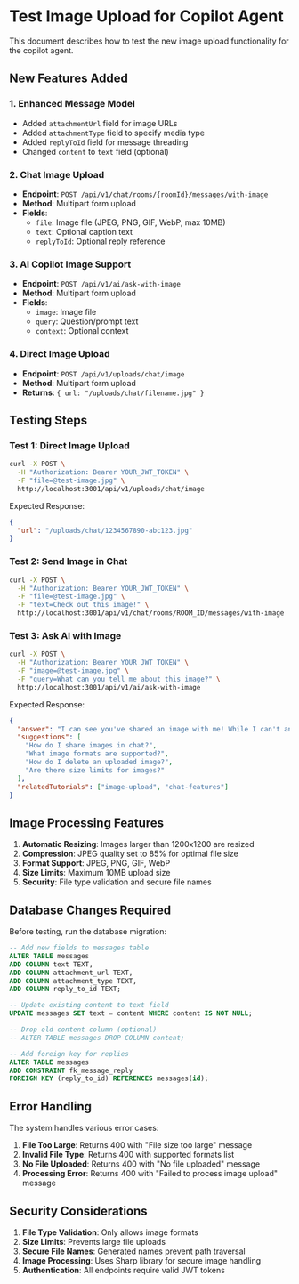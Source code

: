 # Test Image Upload for Copilot Agent

This document describes how to test the new image upload functionality for the copilot agent.

## New Features Added

### 1. Enhanced Message Model
- Added `attachmentUrl` field for image URLs
- Added `attachmentType` field to specify media type
- Added `replyToId` field for message threading
- Changed `content` to `text` field (optional)

### 2. Chat Image Upload
- **Endpoint**: `POST /api/v1/chat/rooms/{roomId}/messages/with-image`
- **Method**: Multipart form upload
- **Fields**:
  - `file`: Image file (JPEG, PNG, GIF, WebP, max 10MB)
  - `text`: Optional caption text
  - `replyToId`: Optional reply reference

### 3. AI Copilot Image Support
- **Endpoint**: `POST /api/v1/ai/ask-with-image`
- **Method**: Multipart form upload
- **Fields**:
  - `image`: Image file
  - `query`: Question/prompt text
  - `context`: Optional context

### 4. Direct Image Upload
- **Endpoint**: `POST /api/v1/uploads/chat/image`
- **Method**: Multipart form upload
- **Returns**: `{ url: "/uploads/chat/filename.jpg" }`

## Testing Steps

### Test 1: Direct Image Upload
```bash
curl -X POST \
  -H "Authorization: Bearer YOUR_JWT_TOKEN" \
  -F "file=@test-image.jpg" \
  http://localhost:3001/api/v1/uploads/chat/image
```

Expected Response:
```json
{
  "url": "/uploads/chat/1234567890-abc123.jpg"
}
```

### Test 2: Send Image in Chat
```bash
curl -X POST \
  -H "Authorization: Bearer YOUR_JWT_TOKEN" \
  -F "file=@test-image.jpg" \
  -F "text=Check out this image!" \
  http://localhost:3001/api/v1/chat/rooms/ROOM_ID/messages/with-image
```

### Test 3: Ask AI with Image
```bash
curl -X POST \
  -H "Authorization: Bearer YOUR_JWT_TOKEN" \
  -F "image=@test-image.jpg" \
  -F "query=What can you tell me about this image?" \
  http://localhost:3001/api/v1/ai/ask-with-image
```

Expected Response:
```json
{
  "answer": "I can see you've shared an image with me! While I can't analyze the actual image content yet, I can help you with...",
  "suggestions": [
    "How do I share images in chat?",
    "What image formats are supported?",
    "How do I delete an uploaded image?",
    "Are there size limits for images?"
  ],
  "relatedTutorials": ["image-upload", "chat-features"]
}
```

## Image Processing Features

1. **Automatic Resizing**: Images larger than 1200x1200 are resized
2. **Compression**: JPEG quality set to 85% for optimal file size
3. **Format Support**: JPEG, PNG, GIF, WebP
4. **Size Limits**: Maximum 10MB upload size
5. **Security**: File type validation and secure file names

## Database Changes Required

Before testing, run the database migration:

```sql
-- Add new fields to messages table
ALTER TABLE messages 
ADD COLUMN text TEXT,
ADD COLUMN attachment_url TEXT,
ADD COLUMN attachment_type TEXT,
ADD COLUMN reply_to_id TEXT;

-- Update existing content to text field
UPDATE messages SET text = content WHERE content IS NOT NULL;

-- Drop old content column (optional)
-- ALTER TABLE messages DROP COLUMN content;

-- Add foreign key for replies
ALTER TABLE messages 
ADD CONSTRAINT fk_message_reply 
FOREIGN KEY (reply_to_id) REFERENCES messages(id);
```

## Error Handling

The system handles various error cases:

1. **File Too Large**: Returns 400 with "File size too large" message
2. **Invalid File Type**: Returns 400 with supported formats list
3. **No File Uploaded**: Returns 400 with "No file uploaded" message
4. **Processing Error**: Returns 400 with "Failed to process image upload" message

## Security Considerations

1. **File Type Validation**: Only allows image formats
2. **Size Limits**: Prevents large file uploads
3. **Secure File Names**: Generated names prevent path traversal
4. **Image Processing**: Uses Sharp library for secure image handling
5. **Authentication**: All endpoints require valid JWT tokens